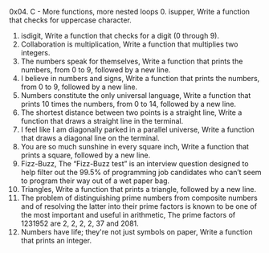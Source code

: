 0x04. C - More functions, more nested loops
0. isupper, Write a function that checks for uppercase character.
1. isdigit, Write a function that checks for a digit (0 through 9).
2. Collaboration is multiplication, Write a function that multiplies two integers.
3. The numbers speak for themselves, Write a function that prints the numbers, from 0 to 9, followed by a new line.
4. I believe in numbers and signs, Write a function that prints the numbers, from 0 to 9, followed by a new line.
5. Numbers constitute the only universal language, Write a function that prints 10 times the numbers, from 0 to 14, followed by a new line.
6. The shortest distance between two points is a straight line, Write a function that draws a straight line in the terminal.
7. I feel like I am diagonally parked in a parallel universe, Write a function that draws a diagonal line on the terminal.
8. You are so much sunshine in every square inch, Write a function that prints a square, followed by a new line.
9. Fizz-Buzz, The “Fizz-Buzz test” is an interview question designed to help filter out the 99.5% of programming job candidates who can’t seem to program their way out of a wet paper bag.
10. Triangles, Write a function that prints a triangle, followed by a new line.
11. The problem of distinguishing prime numbers from composite numbers and of resolving the latter into their prime factors is known to be one of the most important and useful in arithmetic, The prime factors of 1231952 are 2, 2, 2, 2, 37 and 2081.
12. Numbers have life; they're not just symbols on paper, Write a function that prints an integer.
